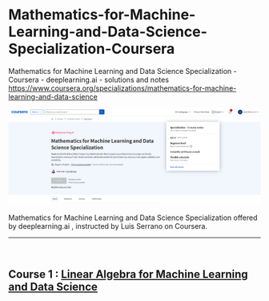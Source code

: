 # Mathematics-for-Machine-Learning-and-Data-Science-Specialization-Coursera
Mathematics for Machine Learning and Data Science Specialization - Coursera - deeplearning.ai - solutions and notes https://www.coursera.org/specializations/mathematics-for-machine-learning-and-data-science

![title-banner](./assets/banner.png)

Mathematics for Machine Learning and Data Science Specialization offered by deeplearning.ai , instructed by Luis Serrano on Coursera.

<hr/>

<br/>

## Course 1 : [Linear Algebra for Machine Learning and Data Science](https://www.coursera.org/learn/machine-learning-linear-algebra)

<br/>
